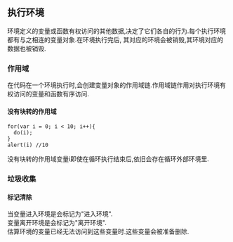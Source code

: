 ## 执行环境
环境定义的变量或函数有权访问的其他数据,决定了它们各自的行为.每个执行环境都有与之相连的变量对象.在环境执行完后, 其对应的环境会被销毁,其环境对应的数据也被销毁.
### 作用域
在代码在一个环境执行时,会创建变量对象的作用域链.作用域链作用对执行环境有权访问的变量和函数有序访问.
#### 没有块转的作用域
```
for(var i = 0; i < 10; i++){
  do(i);
}
alert(i) //10
```
没有块转的作用域变量i即使在循环执行结束后,依旧会存在循环外部环境里.
### 垃圾收集
#### 标记清除
当变量进入环境是会标记为"进入环境".<br/>
变量离开环境是会标记为"离开环境".<br/>
估算环境的变量已经无法访问到这些变量时.这些变量会被准备删除.
